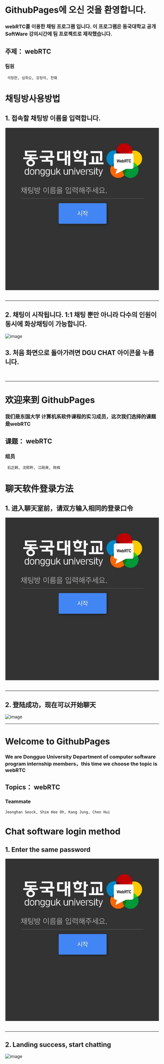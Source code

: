 # GithubPages에 오신 것을 환영합니다.
### webRTC를 이용한 채팅 프로그램 입니다. 이 프로그램은 동국대학교 공개 SoftWare 강의시간에 팀 프로젝트로 제작했습니다.
## 주제： webRTC
### 팀원
```
 석정한, 심희오, 강정석, 천훼 
 ```  
         
            
# 채팅방사용방법 
## 1. 접속할 채팅방 이름을 입력합니다.
![image](https://github.com/chen7206/web1/blob/master/Capture.PNG?raw=true) 
   
***
## 2. 채팅이 시작됩니다. 1:1 채팅 뿐만 아니라 다수의 인원이 동시에 화상채팅이 가능합니다. 
![image](https://github.com/chen7206/webRTC/blob/master/%E5%BE%AE%E4%BF%A1%E5%9B%BE%E7%89%87_20170607205013_%E5%89%AF%E6%9C%AC.jpg?raw=true)
     
## 3. 처음 화면으로 돌아가려면 DGU CHAT 아이콘을 누릅니다.
         
                
 ***             
# 欢迎来到 GithubPages
### 我们是东国大学 计算机系软件课程的实习成员，这次我们选择的课题是webRTC   
## 课题： webRTC
### 组员
```
 石正韩, 沈熙旿, 江政爽, 陈辉
 ```  
       
           
                
# 聊天软件登录方法
## 1. 进入聊天室前，请双方输入相同的登录口令 
![image](https://github.com/chen7206/web1/blob/master/Capture.PNG?raw=true) 
   
***
## 2. 登陆成功，现在可以开始聊天
![image](https://github.com/chen7206/webRTC/blob/master/%E5%BE%AE%E4%BF%A1%E5%9B%BE%E7%89%87_20170607205013_%E5%89%AF%E6%9C%AC.jpg?raw=true)
     
       
          
                
 ***
# Welcome to GithubPages
  
### We are Dongguo University Department of computer software program internship members，this time we choose the topic is webRTC 
    
## Topics： webRTC 
    
### Teammate
```
Jeonghan Seock, Shim Hee Oh, Kang Jung, Chen Hui
```    
        
           
              
# Chat software login method
## 1. Enter the same password 
![image](https://github.com/chen7206/web1/blob/master/Capture.PNG?raw=true) 
   
***
## 2. Landing success, start chatting
![image](https://github.com/chen7206/webRTC/blob/master/%E5%BE%AE%E4%BF%A1%E5%9B%BE%E7%89%87_20170607205013_%E5%89%AF%E6%9C%AC.jpg?raw=true)
     

    
         
            
      
 
